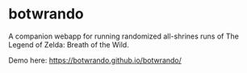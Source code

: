 # botwrando
A companion webapp for running randomized all-shrines runs of The Legend of Zelda: Breath of the Wild.

Demo here: https://botwrando.github.io/botwrando/
